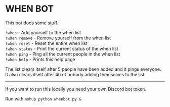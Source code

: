 # WHEN BOT

This bot does some stuff.

`!when` - Add yourself to the when list  
`!when remove` - Remove yourself from the when list  
`!when reset` - Reset the entire when list  
`!when status` - Print the current status of the when list  
`!when ping` - Ping all the current people in the when list  
`!when help` - Prints this help page  

The list clears itself after 5 people have been added and it pings everyone.  
It also clears itself after 4h of nobody adding themselves to the list

------

If you want to run this locally you need your own Discord bot token.

Run with `nohup python whenbot.py &`
